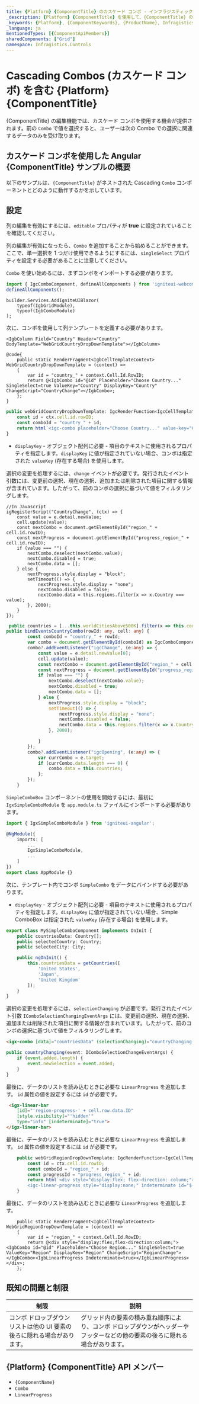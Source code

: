 ```yaml
---
title: {Platform} {ComponentTitle} のカスケード コンボ - インフラジスティックス
_description: {Platform} {ComponentTitle} を使用して、{ComponentTitle} のカスケード コンボを介して更新を実行します。デモと例をお試しください。
_keywords: {Platform}, {ComponentKeywords}, {ProductName}, Infragistics, インフラジスティックス
_language: ja
mentionedTypes: [{ComponentApiMembers}]
sharedComponents: ["Grid"]
namespace: Infragistics.Controls
---
```


# Cascading Combos (カスケード コンボ) を含む {Platform} {ComponentTitle}
{ComponentTitle} の編集機能では、カスケード コンボを使用する機会が提供されます。前の `Combo` で値を選択すると、ユーザーは次の Combo での選択に関連するデータのみを受け取ります。

## カスケード コンボを使用した Angular {ComponentTitle} サンプルの概要
以下のサンプルは、`{ComponentTitle}` がネストされた Cascading `Combo` コンポーネントとどのように動作するかを示しています。

<!-- ComponentStart: Grid -->
<code-view style="height:500px"
           data-demos-base-url="{environment:demosBaseUrl}"
           iframe-src="{environment:demosBaseUrl}/{ComponentSample}-cascading-combo"
           github-src="{ComponentSample}/cascading-combo"
           alt="{Platform} {ComponentName} カスケード コンボ">
</code-view>
<!-- ComponentEnd: Grid -->

## 設定

列の編集を有効にするには、`editable` プロパティが **true** に設定されていることを確認してください。

列の編集が有効になったら、`Combo` を追加することから始めることができます。ここで、単一選択を 1 つだけ使用できるようにするには、`singleSelect` プロパティを設定する必要があることに注意してください。


<!-- WebComponents, Blazor -->
`Combo` を使い始めるには、まずコンボをインポートする必要があります。

```ts
import { IgcComboComponent, defineAllComponents } from 'igniteui-webcomponents';
defineAllComponents();
```

```razor
builder.Services.AddIgniteUIBlazor(
    typeof(IgbGridModule),
    typeof(IgbComboModule)
);
```

次に、コンボを使用して列テンプレートを定義する必要があります。


```razor
<IgbColumn Field="Country" Header="Country" BodyTemplate="WebGridCountryDropDownTemplate"></IgbColumn>

@code{
    public static RenderFragment<IgbCellTemplateContext> WebGridCountryDropDownTemplate = (context) =>
    {
        var id = "country_" + context.Cell.Id.RowID;
        return @<IgbCombo id="@id" Placeholder="Choose Country..." SingleSelect=true ValueKey="Country" DisplayKey="Country" ChangeScript="CountryChange"></IgbCombo>;
    };
}

```

```ts
public webGridCountryDropDownTemplate: IgcRenderFunction<IgcCellTemplateContext> = (ctx: IgcCellTemplateContext) => {
    const id = ctx.cell.id.rowID;
    const comboId = "country_" + id;
    return html`<igc-combo placeholder="Choose Country..." value-key="Country" display-key="Country" id="${comboId}" single-select></igc-combo>`
}
```

- `displayKey` - オブジェクト配列に必要 - 項目のテキストに使用されるプロパティを指定します。`displayKey` に値が指定されていない場合、コンボは指定された `valueKey` (存在する場合) を使用します。

選択の変更を処理するには、`change` イベントが必要です。発行されたイベント引数には、変更前の選択、現在の選択、追加または削除された項目に関する情報が含まれています。したがって、前のコンボの選択に基づいて値をフィルタリングします。

```razor
//In Javascript
igRegisterScript("CountryChange", (ctx) => {
    const value = e.detail.newValue;
    cell.update(value);
    const nextCombo = document.getElementById("region_" + cell.id.rowID);
    const nextProgress = document.getElementById("progress_region_" + cell.id.rowID);
    if (value === "") {
        nextCombo.deselect(nextCombo.value);
        nextCombo.disabled = true;
        nextCombo.data = [];
    } else {
        nextProgress.style.display = "block";
        setTimeout(() => {
            nextProgress.style.display = "none";
            nextCombo.disabled = false;
            nextCombo.data = this.regions.filter(x => x.Country === value);
        }, 2000);
    }
});
```

```ts
 public countries = [...this.worldCitiesAbove500K].filter(x => this.countryNames.indexOf(x.Country) !== -1).filter((value, index, array) => array.findIndex(x => x.Country === value.Country) === index);
public bindEventsCountryCombo(rowId: any, cell: any) {
        const comboId = "country_" + rowId;
        var combo = document.getElementById(comboId) as IgcComboComponent<any>;
        combo?.addEventListener("igcChange", (e:any) => {
            const value = e.detail.newValue[0];
            cell.update(value);
            const nextCombo = document.getElementById("region_" + cell.id.rowID) as IgcComboComponent<any>;
            const nextProgress = document.getElementById("progress_region_" + cell.id.rowID) as IgcLinearProgressComponent;
            if (value === "") {
                nextCombo.deselect(nextCombo.value);
                nextCombo.disabled = true;
                nextCombo.data = [];
            } else {
                nextProgress.style.display = "block";
                setTimeout(() => {
                    nextProgress.style.display = "none";
                    nextCombo.disabled = false;
                    nextCombo.data = this.regions.filter(x => x.Country === value);
                }, 2000);

            }
        });
        combo?.addEventListener("igcOpening", (e:any) => {
            var currCombo = e.target;
            if (currCombo.data.length === 0) {
                combo.data = this.countries;
            };
        });
    }
```

<!-- end: WebComponents, Blazor -->

<!-- Angular -->

`SimpleComboBox` コンポーネントの使用を開始するには、最初に `IgxSimpleComboModule` を `app.module.ts` ファイルにインポートする必要があります。

```typescript
import { IgxSimpleComboModule } from 'igniteui-angular';

@NgModule({
    imports: [
        ...
        IgxSimpleComboModule,
        ...
    ]
})
export class AppModule {}
```

次に、テンプレート内でコンボ `SimpleCombo` をデータにバインドする必要があります。

- `displayKey` - オブジェクト配列に必要 - 項目のテキストに使用されるプロパティを指定します。`displayKey` に値が指定されていない場合、Simple ComboBox は指定された `valueKey` (存在する場合) を使用します。

```typescript
export class MySimpleComboComponent implements OnInit {
    public countriesData: Country[];
    public selectedCountry: Country;
    public selectedCity: City;

    public ngOnInit() {
        this.countriesData = getCountries([
            'United States',
            'Japan',
            'United Kingdom'
        ]);
    }
}
```

選択の変更を処理するには、`selectionChanging` が必要です。発行されたイベント引数 `IComboSelectionChangingEventArgs` には、変更前の選択、現在の選択、追加または削除された項目に関する情報が含まれています。したがって、前のコンボの選択に基づいて値をフィルタリングします。

```html
<igx-combo [data]="countriesData" (selectionChanging)="countryChanging($event)"></igx-combo>
```

```typescript
public countryChanging(event: IComboSelectionChangeEventArgs) {
    if (event.added.length) {
        event.newSelection = event.added;
    }
}
```
最後に、データのリストを読み込むときに必要な `LinearProgress` を追加します。
`id` 属性の値を設定するには `id` が必要です。

```html
 <igx-linear-bar
    [id]="'region-progress-' + cell.row.data.ID"
    [style.visibility]="'hidden'"
    type="info" [indeterminate]="true">
</igx-linear-bar>
```
<!-- end: Angular -->

<!-- WebComponents -->

最後に、データのリストを読み込むときに必要な `LinearProgress` を追加します。
`id` 属性の値を設定するには `id` が必要です。

```ts
    public webGridRegionDropDownTemplate: IgcRenderFunction<IgcCellTemplateContext> = (ctx: IgcCellTemplateContext) => {
        const id = ctx.cell.id.rowID;
        const comboId = "region_" + id;
        const progressId = "progress_region_" + id;
        return html`<div style="display:flex; flex-direction: column;"><igc-combo placeholder="Choose Region..." disabled value-key="Region" display-key="Region" id="${comboId}" single-select></igc-combo>
        <igc-linear-progress style="display:none;" indeterminate id="${progressId}"></<igc-linear-progress><div>`;
    }
```


<!-- end: WebComponents -->


<!-- Blazor -->
最後に、データのリストを読み込むときに必要な `LinearProgress` を追加します。



```razor
    public static RenderFragment<IgbCellTemplateContext> WebGridRegionDropDownTemplate = (context) =>
    {
        var id = "region_" + context.Cell.Id.RowID;
        return @<div style="display:flex;flex-direction:column;"><IgbCombo id="@id" Placeholder="Choose Region..." SingleSelect=true ValueKey="Region" DisplayKey="Region" ChangeScript="RegionChange"></IgbCombo><IgbLinearProgress Indeterminate=true></IgbLinearProgress></div>;
    };
```
<!-- end: Blazor -->

## 既知の問題と制限

|制限|説明|
|--- |--- |
| コンボ ドロップダウン リストは他の UI 要素の後ろに隠れる場合があります。 | グリッド内の要素の積み重ね順序により、コンボ ドロップダウンがヘッダーやフッターなどの他の要素の後ろに隠れる場合があります。 |

## {Platform} {ComponentTitle} API メンバー
- `{ComponentName}`
- `Combo`
- `LinearProgress`